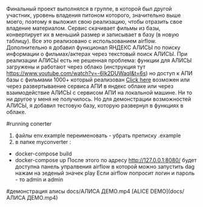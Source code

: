 Финальный проект выполнялся в группе, в которой был другой участник, уровень владения питоном которого, значительно выше моего, поэтому я выложил свою реализацию, чтобы отразить свое владение материалом. 
Сервис скачивает фильмы из базы, конвертирует их в меньший размер и записывает в базу (в новую таблицу). Все это реализовано с использованием airflow. Дополнительно я добавил функционал ЯНДЕКС АЛИСЫ по поиску информации о фильмах/актерах через текстовый поиск АЛИСЫ. 
При реализации АЛИСЫ есть не решенная проблема: функции для АЛИСЫ загружены и работают через облако (инструкция тут https://www.youtube.com/watch?v=-6Ik2DUWaqI&t=6s)
но доступ к АПИ базы с фильмами 1000+ который реализован [Click here](services/movies_async_api/)
возможен или через развертываение сервиса АПИ в яндекс облаке или через взаимодействие АЛИСЫ с сервисом АПИ на локальной машине. Ни то ни другое у меня не получилось. Но для демонстрации возможностей АЛИСЫ, я добавил тестовую базу, которую развернул в функциях в облаке. 

#running conerter 
1) файлы env.example переименовать - убрать преписку .example
2) в папке myconverter :
- docker-compose build
- docker-compose up
После этого по адресу http://127.0.0.1:8080/ будет доступна панель упралвения airflow в которой можно запустить dag нажам на зеденый значек play 
Если airflow попросит логин и пароль - то admin и admin 

#демонстрация алисы 
docs/АЛИСА ДЕМО.mp4
[ALICE DEMO](docs/АЛИСА ДЕМО.mp4)

